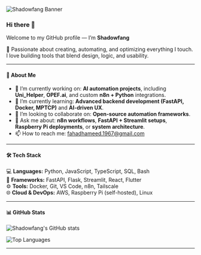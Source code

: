 ![Shadowfang Banner](https://raw.githubusercontent.com/Shadowfang/Shadowfang/main/gruvb99810.png)

### Hi there 👋  
Welcome to my GitHub profile — I’m **Shadowfang**   

🌌 Passionate about creating, automating, and optimizing everything I touch.  
I love building tools that blend design, logic, and usability.

---

#### 🧠 About Me
- 🔭 I’m currently working on: **AI automation projects**, including **Uni_Helper**, **OPEF.ai**, and custom **n8n + Python** integrations.  
- 🌱 I’m currently learning: **Advanced backend development (FastAPI, Docker, MPTCP)** and **AI-driven UX**.  
- 🤝 I’m looking to collaborate on: **Open-source automation frameworks**.
- 💬 Ask me about: **n8n workflows**, **FastAPI + Streamlit setups**, **Raspberry Pi deployments**, or **system architecture**.  
- 📫 How to reach me: [fahadhameed.1967@gmail.com](mailto:fahadhameed.1967@gmail.com)  

---

#### 🛠️ Tech Stack
💻 **Languages:** Python, JavaScript, TypeScript, SQL, Bash  
🧩 **Frameworks:** FastAPI, Flask, Streamlit, React, Flutter  
⚙️ **Tools:** Docker, Git, VS Code, n8n, Tailscale  
🌐 **Cloud & DevOps:** AWS, Raspberry Pi (self-hosted), Linux  

---

#### 📊 GitHub Stats
![Shadowfang's GitHub stats](https://github-readme-stats.vercel.app/api?username=Shadowfang&show_icons=true&theme=tokyonight)  

![Top Languages](https://github-readme-stats.vercel.app/api/top-langs/?username=Shadowfang&layout=compact&theme=tokyonight)

---
